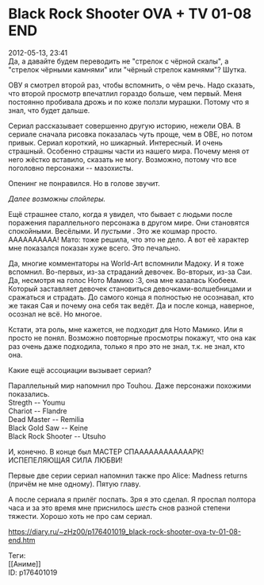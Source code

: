 Black Rock Shooter OVA + TV 01-08 END
======================================

   
 2012-05-13, 23:41   
  Да, а давайте будем переводить не "стрелок с чёрной скалы", а "стрелок чёрными камнями" или "чёрный стрелок камнями"? Шутка.   
   
 ОВУ я смотрел второй раз, чтобы вспомнить, о чём речь. Надо сказать, что второй просмотр впечатлил гораздо больше, чем первый. Меня постоянно пробивала дрожь и по коже ползли мурашки. Потому что я знал, что будет дальше.   
   
 Сериал рассказывает совершенно другую историю, нежели ОВА. В сериале сначала рисовка показалась чуть проще, чем в ОВЕ, но потом привык. Сериал короткий, но шикарный. Интересный. И очень страшный. Особенно страшны части из нашего мира. Почему меня от него жёстко вставило, сказать не могу. Возможно, потому что все поголовно персонажи -- мазохисты.   
   
 Опенинг не понравился. Но в голове звучит.   
   
  *Далее возможны спойлеры.*    
   
 Ещё страшнее стало, когда я увидел, что бывает с людьми после поражения параллельного персонажа в другом мире. Они становятся спокойными. Весёлыми. И  *пустыми*  . Это же кошмар просто. АААААААААА! Мато: тоже решила, что это не дело. А вот её характер мне показался показан хуже всего. Это печально.   
   
 Да, многие комментаторы на World-Art вспомнили Мадоку. И я тоже вспомнил. Во-первых, из-за страданий девочек. Во-вторых, из-за Саи. Да, несмотря на голос Ното Мамико :3, она мне казалась Кюбеем. Который заставляет девочек становиться девочками-волшебницами и сражаться и страдать. До самого конца я полностью не осознавал, кто же такая Сая и почему она себя так ведёт. Да и после конца, наверное, осознал не всё. Но многое.   
   
 Кстати, эта роль, мне кажется, не подходит для Ното Мамико. Или я просто не понял. Возможно повторные просмотры покажут, что она как раз очень даже подходила, только я про это не знал, т.к. не знал, кто она.   
   
 Какие ещё ассоциации вызывает сериал?   
   
 Параллельный мир напомнил про Touhou. Даже персонажи похожими показались.   
 Stregth -- Youmu   
 Chariot -- Flandre   
 Dead Master -- Remilia   
 Black Gold Saw -- Keine   
 Black Rock Shooter -- Utsuho   
   
 И, конечно. В конце был МАСТЕР СПААААААААААААРК! ИСПЕПЕЛЯЮЩАЯ СИЛА ЛЮБВИ!   
   
 Первые две серии сериал напомнил также про Alice: Madness returns (причём не мне одному). Пятую главу.   
   
 А после сериала я прилёг поспать. Зря я это сделал. Я проспал полтора часа и за это время мне приснилось  *шесть*  снов разной степени тяжести. Хорошо хоть не про сам сериал.   
    
 <https://diary.ru/~zHz00/p176401019_black-rock-shooter-ova-tv-01-08-end.htm>   
   
 Теги:   
 [[Аниме]]   
 ID: p176401019
